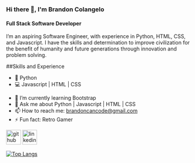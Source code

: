 ### Hi there 👋, I'm Brandon Colangelo
#### Full Stack Software Developer
I’m an aspiring Software Engineer, with experience in Python, HTML, CSS, and Javascript. I have the skills and determination to improve civilization for the benefit of humanity and future generations through innovation and problem solving.

##Skills and Experience
* 🐍 Python
* 💻 Javascript | HTML | CSS

- 🌱 I’m currently learning Bootstrap 
- 💬 Ask me about Python | Javascript | HTML | CSS 
- 📫 How to reach me: brandoncancode@gmail.com 
- ⚡ Fun fact: Retro Gamer 


[<img src='https://cdn.jsdelivr.net/npm/simple-icons@3.0.1/icons/github.svg' alt='github' height='40'>](https://github.com/Brando129)  [<img src='https://cdn.jsdelivr.net/npm/simple-icons@3.0.1/icons/linkedin.svg' alt='linkedin' height='40'>](https://www.linkedin.com/in/brandoncola29/)  

[![Top Langs](https://github-readme-stats.vercel.app/api/top-langs/?username=Brando129)](https://github.com/anuraghazra/github-readme-stats)


